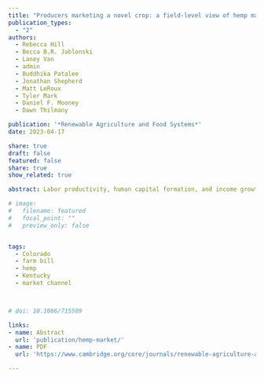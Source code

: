 ```yaml
---
title: "Producers marketing a novel crop: a field-level view of hemp market channels"
publication_types:
  - "2"
authors:
  - Rebecca Hill
  - Becca B.R. Jablonski
  - Laney Van
  - admin
  - Buddhika Patalee
  - Jonathan Shepherd
  - Matt LeRoux
  - Tyler Mark
  - Daniel F. Mooney
  - Dawn Thilmany

publication: '*Renewable Agriculture and Food Systems*'
date: 2023-04-17

share: true
draft: false
featured: false
share: true
show_related: true

abstract: Labor productivity, human capital formation, and income growth decline amid hot ambient temperatures. The implications of such temperature sensitivity for climate change damages depend upon the capacity for human adaptation to persistent temperature changes---as opposed to idiosyncratic temperature variation. Studying millions of collegiate track and field performances from 2005 to 2019, this paper shows that performance diminution in hot ambient conditions is mitigated by heat adaptation, a physiological response to heat stress and associated physical and cognitive impairments. Across varied specifications of the temperature-performance relationship, adaptation reduces performance losses from alternative climate change scenarios by more than 50%.

# image:
#   filename: featured
#   focal_point: ""
#   preview_only: false


tags:
  - Colorado
  - farm bill
  - hemp
  - Kentucky
  - market channel



# doi: 10.1086/715509

links:
- name: Abstract
  url: 'publication/hemp-market/'
- name: PDF
  url: 'https://www.cambridge.org/core/journals/renewable-agriculture-and-food-systems/article/producers-marketing-a-novel-crop-a-fieldlevel-view-of-hemp-market-channels/D61179A526FA3BC77EA020B99F9741E8#'

---
```


